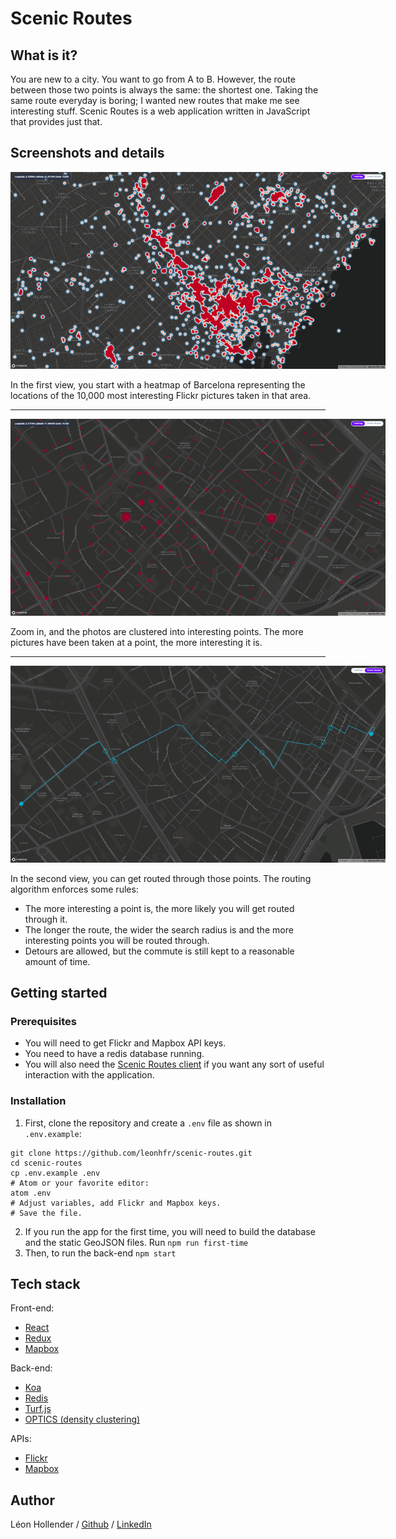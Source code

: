 # Scenic Routes

## What is it?

You are new to a city. You want to go from A to B. However, the route between those two points is always the same: the shortest one. Taking the same route everyday is boring; I wanted new routes that make me see interesting stuff. Scenic Routes is a web application written in JavaScript that provides just that.

## Screenshots and details

<p align="center">
  <img style="max-width:600px;" src="./docs/heatmap.png" />
</p>

In the first view, you start with a heatmap of Barcelona representing the locations of the 10,000 most interesting Flickr pictures taken in that area.

---

<p align="center">
  <img style="max-width:600px;" src="./docs/clusters.png" />
</p>

Zoom in, and the photos are clustered into interesting points. The more pictures have been taken at a point, the more interesting it is.

---

<p align="center">
  <img style="max-width:600px;" src="./docs/route.png" />
</p>

In the second view, you can get routed through those points. The routing algorithm enforces some rules:
- The more interesting a point is, the more likely you will get routed through it.
- The longer the route, the wider the search radius is and the more interesting points you will be routed through.
- Detours are allowed, but the commute is still kept to a reasonable amount of time.

## Getting started

### Prerequisites

* You will need to get Flickr and Mapbox API keys.
* You need to have a redis database running.
* You will also need the [Scenic Routes client](https://github.com/leonhfr/scenic-routes-client) if you want any sort of useful interaction with the application.

### Installation

1. First, clone the repository and create a `.env` file as shown in `.env.example`:
```shell
git clone https://github.com/leonhfr/scenic-routes.git
cd scenic-routes
cp .env.example .env
# Atom or your favorite editor:
atom .env
# Adjust variables, add Flickr and Mapbox keys.
# Save the file.
```
2. If you run the app for the first time, you will need to build the database and the static GeoJSON files. Run `npm run first-time`
3. Then, to run the back-end `npm start`

## Tech stack

Front-end:
- [React](https://reactjs.org/)
- [Redux](https://redux.js.org/)
- [Mapbox](https://www.mapbox.com/)

Back-end:
- [Koa](https://koajs.com/)
- [Redis](https://redis.io/)
- [Turf.js](http://turfjs.org/)
- [OPTICS (density clustering)](https://github.com/uhho/density-clustering)

APIs:
- [Flickr](https://www.flickr.com/services/api/)
- [Mapbox](https://www.mapbox.com/)

## Author

Léon Hollender / [Github](https://github.com/leonhfr) / [LinkedIn](https://www.linkedin.com/in/leonhollender/)
